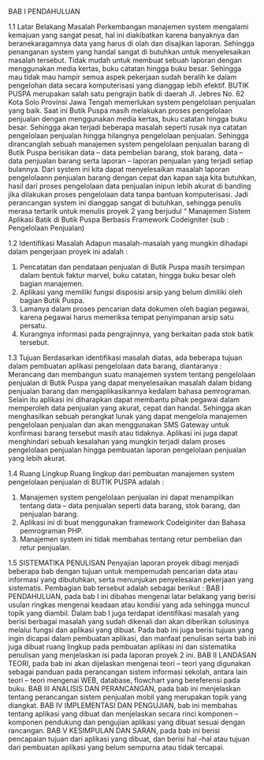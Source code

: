 BAB I
PENDAHULUAN

1.1	Latar Belakang Masalah
Perkembangan manajemen system mengalami kemajuan yang sangat pesat, hal ini diakibatkan karena banyaknya dan beranekaragamnya data yang harus di olah dan disajikan laporan. Sehingga penanganan system yang handal sangat di butuhkan untuk menyelesaikan masalah tersebut. Tidak mudah untuk membuat sebuah laporan dengan menggunakan media kertas, buku catatan hingga buku besar. Sehingga mau tidak mau hampir semua aspek pekerjaan sudah beralih ke dalam pengelohan data secara komputerisasi yang dianggap lebih efektif.
BUTIK PUSPA merupakan salah satu pengrajin batik di daerah Jl. Jebres No. 62 Kota Solo Provinsi Jawa Tengah memerlukan system pengelolaan penjualan yang baik. Saat ini Butik Puspa masih melakukan proses pengelolaan penjualan dengan menggunakan media kertas, buku catatan hingga buku besar. Sehingga akan terjadi beberapa masalah seperti rusak nya catatan pengelolaan penjualan hingga hilangnya pengelolaan penjualan.
Sehingga dirancanglah sebuah manajemen system pengelolaan penjualan barang di Butik Puspa berisikan data – data pembelian barang, stok barang, data – data penjualan barang serta laporan – laporan penjualan yang terjadi setiap bulannya. Dari system ini kita dapat menyelesaikan masalah laporan pengelolaann penjualan barang dengan cepat dan kapan saja kita butuhkan, hasil dari proses pengelolaan data penjualan inipun lebih akurat di banding jika dilakukan proses pengelolaan data tanpa bantuan komputerisasi.
Jadi perancangan system ini dianggap sangat di butuhkan, sehingga penulis merasa tertarik untuk menulis proyek 2 yang berjudul “ Manajemen Sistem Aplikasi Batik di Butik Puspa Berbasis Framework Codeigniter (sub : Pengelolaan Penjualan)

1.2	Identifikasi Masalah
Adapun masalah-masalah yang mungkin dihadapi dalam pengerjaan proyek ini adalah :
1.	Pencatatan dan pendataan penjualan di Butik Puspa masih tersimpan dalam bentuk faktur marvel, buku catatan, hingga buku besar oleh bagian manajemen.
2.	Aplikasi yang memiliki fungsi disposisi arsip yang belum dimiliki oleh bagian Butik Puspa.
3.	Lamanya dalam proses pencarian data dokumen oleh bagian pegawai, karena pegawai harus memeriksa tempat penyimpanan arsip satu persatu.
4.	Kurangnya informasi pada pengrajinnya, yang berkaitan pada stok batik tersebut.

1.3	Tujuan
Berdasarkan identifikasi masalah diatas, ada beberapa tujuan dalam pembuatan aplikasi pengelolaan data barang, diantaranya :
Merancang dan membangun suatu manajemen system tentang pengelolaan penjualan di Butik Puspa yang dapat menyelesaikan masalah dalam bidang penjualan barang dan mengaplikasikannya kedalam bahasa pemrograman. 
Selain itu aplikasi ini diharapkan dapat membantu pihak pegawai dalam memperoleh data penjualan yang akurat, cepat dan handal. Sehingga akan menghasilkan sebuah perangkat lunak yang dapat mengelola manajemen pengelolaan penjualan dan akan menggunakan SMS Gateway untuk konfirmasi barang tersebut masih atau tidaknya.
Aplikasi ini juga dapat menghindari sebuah kesalahan yang mungkin terjadi dalam proses pengelolaan penjualan hingga pembuatan laporan pengelolaan penjualan yang lebih akurat.

1.4	Ruang Lingkup
Ruang lingkup dari pembuatan manajemen system pengelolaan penjualan di BUTIK PUSPA adalah :
1.	Manajemen system pengelolaan penjualan ini dapat menampilkan tentang data – data penjualan seperti data barang, stok barang, dan penjualan barang.
2.	Aplikasi ini di buat menggunakan framework Codeiginiter dan Bahasa pemrograman PHP.
3.	Manajemen system ini tidak membahas tentang retur pembelian dan retur penjualan.

1.5	SISTEMATIKA PENULISAN
Penyajian laporan proyek dibagi menjadi beberapa bab dengan tujuan untuk mempemudah pencarian data atau informasi yang dibutuhkan, serta menunjukan penyelesaian pekerjaan yang sistematis. Pembagian bab tersebut adalah sebagai berikut :
	BAB I PENDAHULUAN, pada bab I ini dibahas mengenai latar belakang yang berisi usulan ringkas mengenai keadaan atau kondisi yang ada sehingga muncul topik yang diambil. Dalam bab I juga terdapat identifikasi masalah yang berisi berbagai masalah yang sudah dikenali dan akan diberikan solusinya melalui fungsi dan aplikasi yang dibuat. Pada bab ini juga berisi tujuan yang ingin dicapai dalam pembuatan aplikasi, dan manfaat penulisan serta bab ini juga dibuat ruang lingkup pada pembuatan aplikasi ini dan sistematika penulisan yang menjelaskan isi pada laporan proyek 2 ini.
	BAB II LANDASAN TEORI, pada bab ini akan dijelaskan mengenai teori – teori yang digunakan sebagai panduan pada perancangan sistem informasi sekolah, antara lain teori – teori mengenai WEB, database, flowchart yang bereferensi pada buku.
	BAB III ANALISIS  DAN PERANCANGAN, pada bab ini menjelaskan tentang perancangan sistem penjualan mobil yang merupakan topik yang diangkat.
	BAB IV IMPLEMENTASI DAN PENGUJIAN, bab ini membahas tentang aplikasi yang dibuat dan menjelaskan secara rinci komponen – komponen pendukung dan pengujian aplikasi yang dibuat sesuai dengan rancangan.
BAB V KESIMPULAN DAN SARAN, pada bab ini berisi pencapaian tujuan dari aplikasi yang dibuat, dan berisi hal –hal atau tujuan dari pembuatan aplikasi yang belum sempurna atau tidak tercapai.

